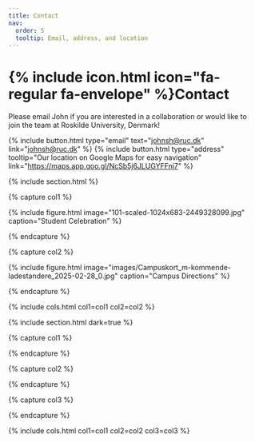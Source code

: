 ```yaml
---
title: Contact
nav:
  order: 5
  tooltip: Email, address, and location
---
```


# {% include icon.html icon="fa-regular fa-envelope" %}Contact

Please email John if you are interested in a collaboration or would like to join the team at Roskilde University, Denmark!

{%
  include button.html
  type="email"
  text="johnsh@ruc.dk"
  link="johnsh@ruc.dk"
%}
{%
  include button.html
  type="address"
  tooltip="Our location on Google Maps for easy navigation"
  link="https://maps.app.goo.gl/NcSb5j6JLUGYFFnj7"
%}

{% include section.html %}

{% capture col1 %}

{%
  include figure.html
  image="101-scaled-1024x683-2449328099.jpg"
  caption="Student Celebration"
%}

{% endcapture %}

{% capture col2 %}

{%
  include figure.html
  image="images/Campuskort_m-kommende-ladestandere_2025-02-28_0.jpg"
  caption="Campus Directions"
%}

{% endcapture %}

{% include cols.html col1=col1 col2=col2 %}

{% include section.html dark=true %}

{% capture col1 %}

{% endcapture %}

{% capture col2 %}

{% endcapture %}

{% capture col3 %}

{% endcapture %}

{% include cols.html col1=col1 col2=col2 col3=col3 %}
